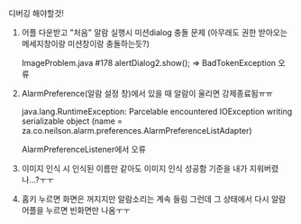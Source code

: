 디버깅 해야할것!
1. 어플 다운받고 "처음" 알람 실행시 미션dialog 충돌 문제
   (아무래도 권한 받아오는 메세지창이랑 미션창이랑 충돌하는듯?)
   
   ImageProblem.java #178 alertDialog2.show();
   => BadTokenException 오류
   

2. AlarmPreference(알람 설정 창)에서 있을 때 알람이 울리면 강제종료됨ㅠㅠ

   java.lang.RuntimeException: Parcelable encountered IOException writing serializable object (name = za.co.neilson.alarm.preferences.AlarmPreferenceListAdapter)
   
   AlarmPreferenceListener에서 오류
   

3. 이미지 인식 시 인식된 이름만 같아도 이미지 인식 성공함
   기준을 내가 지워버렸나...?ㅜㅜ
   
   
4. 홈키 누르면 화면은 꺼지지만 알람소리는 계속 들림
   그런데 그 상태에서 다시 알람 어플을 누르면 빈화면만 나옴ㅜㅜ
   
   
